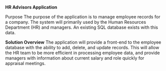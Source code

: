 **HR Advisors Application**

Purpose
The purpose of the application is to manage employee records for a company. The system will primarily used by the Human Resources Department (HR) and managers. An existing SQL database exists with this data.

**Solution Overview**
The application will provide a front-end to the employee database with the ability
to add, delete, and update records. 
This will allow the HR team to be more efficient in processing employee data, and provide managers with information about current salary and role quickly for appraisal meetings.

